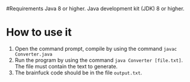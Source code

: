 #Requirements
Java 8 or higher.
Java development kit (JDK) 8 or higher.

# How to use it
1. Open the command prompt, compile by using the command ``javac Converter.java``
2. Run the program by using the command ``java Converter [file.txt]``. The file must contain the text to generate.
3. The brainfuck code should be in the file ``output.txt``.
